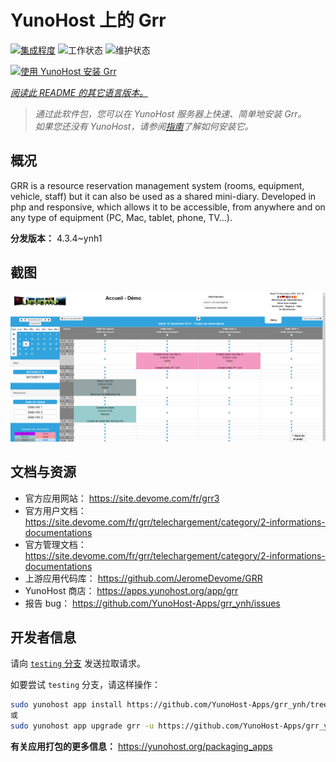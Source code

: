 <!--
注意：此 README 由 <https://github.com/YunoHost/apps/tree/master/tools/readme_generator> 自动生成
请勿手动编辑。
-->

# YunoHost 上的 Grr

[![集成程度](https://dash.yunohost.org/integration/grr.svg)](https://dash.yunohost.org/appci/app/grr) ![工作状态](https://ci-apps.yunohost.org/ci/badges/grr.status.svg) ![维护状态](https://ci-apps.yunohost.org/ci/badges/grr.maintain.svg)

[![使用 YunoHost 安装 Grr](https://install-app.yunohost.org/install-with-yunohost.svg)](https://install-app.yunohost.org/?app=grr)

*[阅读此 README 的其它语言版本。](./ALL_README.md)*

> *通过此软件包，您可以在 YunoHost 服务器上快速、简单地安装 Grr。*  
> *如果您还没有 YunoHost，请参阅[指南](https://yunohost.org/install)了解如何安装它。*

## 概况

GRR is a resource reservation management system (rooms, equipment, vehicle, staff) but it can also be used as a shared mini-diary. Developed in php and responsive, which allows it to be accessible, from anywhere and on any type of equipment (PC, Mac, tablet, phone, TV...).


**分发版本：** 4.3.4~ynh1

## 截图

![Grr 的截图](./doc/screenshots/home.png)

## 文档与资源

- 官方应用网站： <https://site.devome.com/fr/grr3>
- 官方用户文档： <https://site.devome.com/fr/grr/telechargement/category/2-informations-documentations>
- 官方管理文档： <https://site.devome.com/fr/grr/telechargement/category/2-informations-documentations>
- 上游应用代码库： <https://github.com/JeromeDevome/GRR>
- YunoHost 商店： <https://apps.yunohost.org/app/grr>
- 报告 bug： <https://github.com/YunoHost-Apps/grr_ynh/issues>

## 开发者信息

请向 [`testing` 分支](https://github.com/YunoHost-Apps/grr_ynh/tree/testing) 发送拉取请求。

如要尝试 `testing` 分支，请这样操作：

```bash
sudo yunohost app install https://github.com/YunoHost-Apps/grr_ynh/tree/testing --debug
或
sudo yunohost app upgrade grr -u https://github.com/YunoHost-Apps/grr_ynh/tree/testing --debug
```

**有关应用打包的更多信息：** <https://yunohost.org/packaging_apps>
